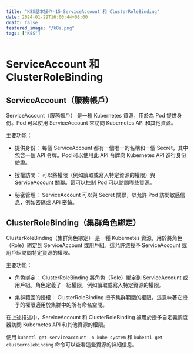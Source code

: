 ```yaml
---
title: "K8S基本操作-15-ServiceAccount 和 ClusterRoleBinding"
date: 2024-01-29T16:00:44+08:00
draft: false
featured_image: "/k8s.png"
tags: ["K8S"]
---
```


#  ServiceAccount 和 ClusterRoleBinding

## ServiceAccount（服務帳戶）

ServiceAccount（服務帳戶） 是一種 Kubernetes 資源，用於為 Pod 提供身份。Pod 可以使用 ServiceAccount 來訪問 Kubernetes API 和其他資源。

主要功能：

* 提供身份： 每個 ServiceAccount 都有一個唯一的名稱和一個 Secret，其中包含一個 API 令牌。Pod 可以使用此 API 令牌向 Kubernetes API 進行身份驗證。

* 授權訪問： 可以將權限（例如讀取或寫入特定資源的權限）與 ServiceAccount 關聯。這可以控制 Pod 可以訪問哪些資源。

* 秘密管理： ServiceAccount 可以與 Secret 關聯，以允許 Pod 訪問敏感信息，例如密碼或 API 密鑰。

## ClusterRoleBinding（集群角色綁定）

ClusterRoleBinding（集群角色綁定） 是一種 Kubernetes 資源，用於將角色（Role）綁定到 ServiceAccount 或用戶組。這允許您授予 ServiceAccount 或用戶組訪問特定資源的權限。

主要功能：

* 角色綁定： ClusterRoleBinding 將角色（Role）綁定到 ServiceAccount 或用戶組。角色定義了一組權限，例如讀取或寫入特定資源的權限。

* 集群範圍的授權： ClusterRoleBinding 授予集群範圍的權限，這意味著它授予的權限適用於集群中的所有命名空間。

在上述描述中，ServiceAccount 和 ClusterRoleBinding 被用於授予自定義調度器訪問 Kubernetes API 和其他資源的權限。

使用 `kubectl get serviceaccount -n kube-system` 和 `kubectl get clusterrolebinding` 命令可以查看這些資源的詳細信息。